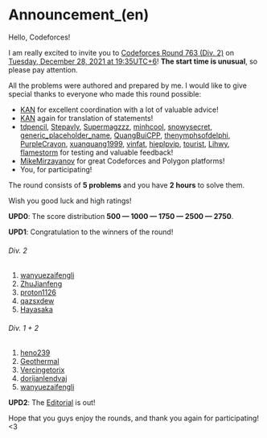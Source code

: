# Announcement_(en)

Hello, Codeforces!

I am really excited to invite you to [Codeforces Round 763 (Div. 2)](https://codeforces.com/contest/1623 "Codeforces Round 763 (Div. 2)") on [Tuesday, December 28, 2021 at 19:35UTC+6](https://codeforces.com/https://www.timeanddate.com/worldclock/fixedtime.html?day=28&month=12&year=2021&hour=16&min=35&sec=0&p1=166)! **The start time is unusual**, so please pay attention.

All the problems were authored and prepared by me. I would like to give special thanks to everyone who made this round possible:

 * [KAN](https://codeforces.com/profile/KAN "Legendary Grandmaster KAN") for excellent coordination with a lot of valuable advice!
* [KAN](https://codeforces.com/profile/KAN "Legendary Grandmaster KAN") again for translation of statements!
* [tdpencil](https://codeforces.com/profile/tdpencil "Pupil tdpencil"), [Stepavly](https://codeforces.com/profile/Stepavly "Master Stepavly"), [Supermagzzz](https://codeforces.com/profile/Supermagzzz "Master Supermagzzz"), [minhcool](https://codeforces.com/profile/minhcool "International Master minhcool"), [snowysecret](https://codeforces.com/profile/snowysecret "Expert snowysecret"), [generic_placeholder_name](https://codeforces.com/profile/generic_placeholder_name "Master generic_placeholder_name"), [QuangBuiCPP](https://codeforces.com/profile/QuangBuiCPP "Specialist QuangBuiCPP"), [thenymphsofdelphi](https://codeforces.com/profile/thenymphsofdelphi "Grandmaster thenymphsofdelphi"), [PurpleCrayon](https://codeforces.com/profile/PurpleCrayon "International Master PurpleCrayon"), [xuanquang1999](https://codeforces.com/profile/xuanquang1999 "Grandmaster xuanquang1999"), [vinfat](https://codeforces.com/profile/vinfat "Master vinfat"), [hieplpvip](https://codeforces.com/profile/hieplpvip "Master hieplpvip"), [tourist](https://codeforces.com/profile/tourist "Legendary Grandmaster tourist"), [Lihwy](https://codeforces.com/profile/Lihwy "Expert Lihwy"), [flamestorm](https://codeforces.com/profile/flamestorm "Expert flamestorm") for testing and valuable feedback!
* [MikeMirzayanov](https://codeforces.com/profile/MikeMirzayanov "Headquarters, MikeMirzayanov") for great Codeforces and Polygon platforms!
* You, for participating!

The round consists of **5 problems** and you have **2 hours** to solve them.

Wish you good luck and high ratings!

**UPD0**: The score distribution **500 — 1000 — 1750 — 2500 — 2750**.

**UPD1**: Congratulation to the winners of the round!

###### Div. 2

 1. [wanyuezaifengli](https://codeforces.com/profile/wanyuezaifengli "Expert wanyuezaifengli")
2. [ZhuJianfeng](https://codeforces.com/profile/ZhuJianfeng "Candidate Master ZhuJianfeng")
3. [proton1126](https://codeforces.com/profile/proton1126 "Specialist proton1126")
4. [qazsxdew](https://codeforces.com/profile/qazsxdew "Newbie qazsxdew")
5. [Hayasaka](https://codeforces.com/profile/Hayasaka "Candidate Master Hayasaka")

###### Div. 1 + 2

 1. [heno239](https://codeforces.com/profile/heno239 "Legendary Grandmaster heno239")
2. [Geothermal](https://codeforces.com/profile/Geothermal "International Grandmaster Geothermal")
3. [Vercingetorix](https://codeforces.com/profile/Vercingetorix "International Grandmaster Vercingetorix")
4. [dorijanlendvaj](https://codeforces.com/profile/dorijanlendvaj "International Grandmaster dorijanlendvaj")
5. [wanyuezaifengli](https://codeforces.com/profile/wanyuezaifengli "Expert wanyuezaifengli")

**UPD2**: The [Editorial](Tutorial_(en).md) is out!

Hope that you guys enjoy the rounds, and thank you again for participating! <3

